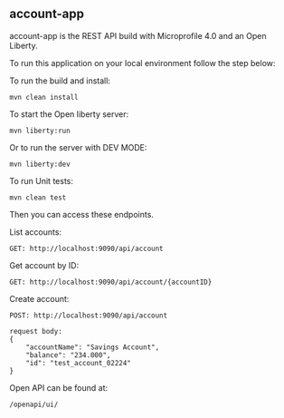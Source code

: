 ## account-app

account-app is the REST API build with Microprofile 4.0 and an Open Liberty.

To run this application on your local environment follow the step below:

To run the build and install:

```
mvn clean install
```

To start the Open liberty server:
```
mvn liberty:run
```

Or to run the server with DEV MODE:
```
mvn liberty:dev
```
To run Unit tests:
```
mvn clean test
```

Then you can access these endpoints.

List accounts:
```
GET: http://localhost:9090/api/account
```
Get account by ID:
```
GET: http://localhost:9090/api/account/{accountID}
```
Create account:
```
POST: http://localhost:9090/api/account

request body:
{
    "accountName": "Savings Account",
    "balance": "234.000",
    "id": "test_account_02224"
}
```

Open API can be found at:
```
/openapi/ui/
```

